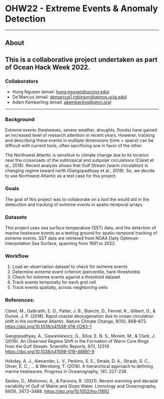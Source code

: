 # OHW22 - Extreme Events & Anomaly Detection 

---
## About 

This is a collaborative project undertaken as part of Ocean Hack Week 2022. 
---
### Collaborators

- Hung Nguyen (email: hung.nguyen@uconn.edu)
- De'Marcus (email: demarcus1.robinson@atmos.ucla.edu)
- Adam Kemberling (email: akemberling@gmri.org)

---
### Background

Extreme events (heatwaves, severe weather, droughts, floods) have gained an increased level of research attention in recent years. However, tracking and describing these events in multiple dimensions (time + space) can be difficult with current tools, often sacrificing one in favor of the other.

The Northwest Atlantic is sensitive to climate change due to its location near the crossroads of the subtropical and subpolar circulations (Claret et al., 2018). Recent analysis shows that Gulf Stream (warm circulation) is changing regime toward north (Gangopadhyay et al., 2019). So, we decide to use Northwest Atlantic as a test case for this project. 

### Goals

The goal of this project was to collaborate on a tool the would aid in the detecction and tracking of extreme events in spatio-temporal arrays.

### Datasets

This project uses sea surface temperature (SST) data, and the detection of marine heatwave events as a testing ground for spatio-temporal tracking of extreme events. SST data are retrieved from NOAA Daily Optimum Interpolation Sea Surface, spanning from 1981 to 2022. 

### Workflow

 1. Load an observation dataset to check for extreme events
 2. Determine extreme event criterion (percentile, hard-thresholds)
 3. Check for extreme events against a threshold dataset
 4. Track events temporally for each grid cell
 5. Track events spatially, across neighboring cells

### References:
Claret, M., Galbraith, E. D., Palter, J. B., Bianchi, D., Fennel, K., Gilbert, D., & Dunne, J. P. (2018). Rapid coastal deoxygenation due to ocean circulation shift in the northwest Atlantic. Nature Climate Change, 8(10), 868–872. https://doi.org/10.1038/s41558-018-0263-1

Gangopadhyay, A., Gawarkiewicz, G., Silva, E. N. S., Monim, M., & Clark, J. (2019). An Observed Regime Shift in the Formation of Warm Core Rings from the Gulf Stream. Scientific Reports, 9(1), 12319. https://doi.org/10.1038/s41598-019-48661-9

Hobday, A. J., Alexander, L. V., Perkins, S. E., Smale, D. A., Straub, S. C., Oliver, E. C., ... & Wernberg, T. (2016). A hierarchical approach to defining marine heatwaves. Progress in Oceanography, 141, 227-238. 

Seidov, D., Mishonov, A., & Parsons, R. (2021). Recent warming and decadal variability of Gulf of Maine and Slope Water. Limnology and Oceanography, 66(9), 3472–3488. https://doi.org/10.1002/lno.11892


